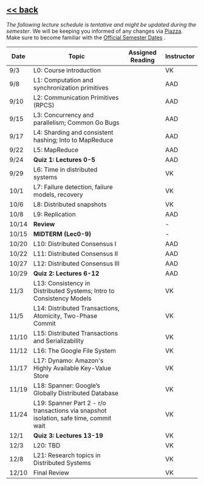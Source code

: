 ## [<< back](./index.html)

*The following lecture schedule is tentative and might be updated during the semester*. 
We will be keeping you informed of any changes via [Piazza](https://piazza.com/bu/fall2025/cascs351/home). 
Make sure to become familiar with the [Official Semester Dates](https://www.bu.edu/reg/calendars/semester/) .

| Date  | Topic | Assigned Reading | Instructor |
| ----- | ----------- |----------- | ----------- |
|  9/3  | L0:  Course introduction  |  |  VK  |
|  9/8  | L1:  Computation and synchronization primitives  |  |  AAD  |
|  9/10  | L2:  Communication Primitives (RPCS)  |  |  AAD  |
|  9/15  | L3:  Concurrency and parallelism; Common Go Bugs  |  |  AAD  |
|  9/17  | L4:  Sharding and consistent hashing; Into to MapReduce  |  |  AAD  |
|  9/22  | L5:  MapReduce |  |  AAD  |
|  9/24  | **Quiz 1: Lectures 0-5**  |  |  AAD  |
|  9/29  | L6:  Time in distributed systems  |  |  VK  |
|  10/1  | L7:  Failure detection, failure models, recovery  |  |  VK  |
|  10/6  | L8:  Distributed snapshots |  |  VK  |
|  10/8  | L9:  Replication |  |  AAD  |
|  10/14 |  **Review** |  |  -  |
|  10/15 |  **MIDTERM (Lec0-9)** |  |  -  |
|  10/20  | L10:  Distributed Consensus I |  |  AAD  |
|  10/22  | L11:  Distributed Consensus II |  |  AAD  |
|  10/27  | L12:  Distributed Consensus III |  |  AAD  |
|  10/29  | **Quiz 2: Lectures 6-12**  |  |  AAD  |
|  11/3  | L13:  Consistency in Distributed Systems; Intro to Consistency Models  |  |  VK  |
|  11/5  | L14:  Distributed Transactions, Atomicity, Two-Phase Commit  |  |  VK  |
|  11/10  | L15:  Distributed Transactions and Serializability  |  |  VK  |
|  11/12  | L16:  The Google File System  |  |  VK  |
|  11/17  | L17:  Dynamo: Amazon's Highly Available Key-Value Store  |  |  VK  |
|  11/19  | L18:  Spanner: Google’s Globally Distributed Database  |  |  VK  |
|  11/24  | L19:  Spanner Part 2 - r/o transactions via snapshot isolation, safe time, commit wait  |  |  VK  |
|  12/1  | **Quiz 3: Lectures 13-19**  |  |  VK  |
|  12/3  | L20:  TBD  |  |  VK  |
|  12/8  | L21:  Research topics in Distributed Systems  |  |  VK  |
|  12/10  |  Final Review  |  |  VK  |
